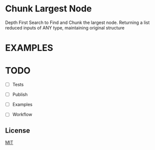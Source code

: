 Chunk Largest Node
==================

Depth First Search to Find and Chunk the largest node.
Returning a list reduced inputs of ANY type, maintaining original structure

EXAMPLES
========

TODO
====
- [ ] Tests
- [ ] Publish
- [ ] Examples
- [ ] Workflow


## License

[MIT](LICENSE)
